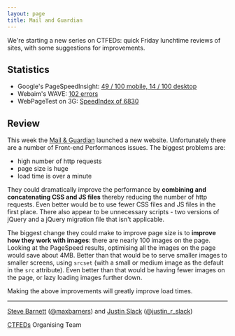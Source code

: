```yaml
---
layout: page
title: Mail and Guardian
---
```


We're starting a new series on CTFEDs: quick Friday lunchtime reviews of sites, with some suggestions for improvements.

## Statistics

* Google's PageSpeedInsight: [49 / 100 mobile, 14 / 100 desktop](https://developers.google.com/speed/pagespeed/insights/?url=http%3A%2F%2Fmg.co.za%2F)
* Webaim's WAVE: [102 errors](http://wave.webaim.org/report#/http://mg.co.za/)
* WebPageTest on 3G: [SpeedIndex of 6830](http://www.webpagetest.org/result/160527_8C_b46fbe22acd0ce203f428c4d8d80a916/)

## Review

This week the [Mail & Guardian](http://mg.co.za/) launched a new website. Unfortunately there are a number of Front-end Performances issues. The biggest problems are:

- high number of http requests
- page size is huge
- load time is over a minute

They could dramatically improve the performance by **combining and concatenating CSS and JS files** thereby reducing the number of http requests. Even better would be to use fewer CSS files and JS files in the first place. There also appear to be unnecessary scripts - two versions of jQuery and a jQuery migration file that isn't applicable.

The biggest change they could make to improve page size is to **improve how they work with images**: there are nearly 100 images on the page. Looking at the PageSpeed results, optimising all the images on the page would save about 4MB. Better than that would be to serve smaller images to smaller screens, using `srcset` (with a small or medium image as the default in the `src` attribute). Even better than that would be having fewer images on the page, or lazy loading images further down.

Making the above improvements will greatly improve load times.

---

[Steve Barnett](https://naga.co.za/) ([@maxbarners](https://twitter.com/maxbarners)) and [Justin Slack](http://justinslack.com/) ([@justin_r_slack](https://twitter.com/justin_r_slack))

[CTFEDs](http://ctfeds.org/) Organising Team
